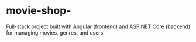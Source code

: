 # movie-shop-
Full-stack project built with Angular (frontend) and ASP.NET Core (backend) for managing movies, genres, and users.
